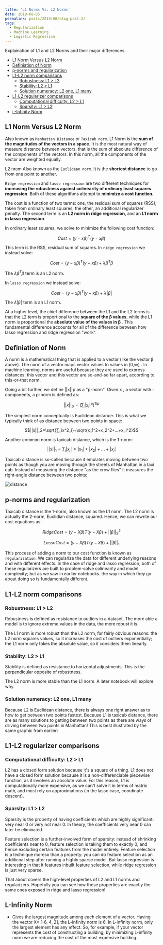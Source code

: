 ```yaml
---
title: 'L1 Norms Vs. L2 Norms'
date: 2019-08-05
permalink: posts/2019/08/blog-post-2/
tags:
  - Regularization
  - Machine Learning
  - Logistic Regression
---
```


Explaination of L1 and L2 Norms and their major differences.

- [L1 Norm Versus L2 Norm](#l1-norm-versus-l2-norm)
- [Definiation of Norm](#definiation-of-norm)
- [p-norms and regularization](#p-norms-and-regularization)
- [L1-L2 norm comparisons](#l1-l2-norm-comparisons)
  - [Robustness: L1 > L2](#robustness-l1--l2)
  - [Stability: L2 > L1](#stability-l2--l1)
  - [Solution numeracy: L2 one, L1 many](#solution-numeracy-l2-one-l1-many)
- [L1-L2 regularizer comparisons](#l1-l2-regularizer-comparisons)
  - [Computational difficulty: L2 > L1](#computational-difficulty-l2--l1)
  - [Sparsity: L1 > L2](#sparsity-l1--l2)
- [L-Infinity Norm](#l-infinity-norm)


## L1 Norm Versus L2 Norm

Also known as `Manhattan Distance` or `Taxicab norm`. L1 Norm is the **sum of the magnitudes of the vectors in a space**. It is the most natural way of measure distance between vectors, that is the sum of absolute difference of the components of the vectors. In this norm, all the components of the vector are weighted equally.

L2 nrom Also known as the `Euclidean norm`. It is the **shortest distance** to go from one point to another.

`Ridge regression` and `lasso regression` are two different techniques for **increasing the robustness against colinearity of ordinary least squares regression**. Both of these algorithms attempt to **minimize a cost function**.

The cost is a function of two terms: one, the residual sum of squares (RSS), taken from ordinary least squares; the other, an additional regularizer penalty. The second term is an **L2 norm in ridge regression**, and an **L1 norm in lasso regression**.

In ordinary least squares, we solve to minimize the following cost function:

$$Cost = (y-x\beta)^T(y-x\beta)$$

This term is the RSS, residual sum of squares. In `ridge regression` we instead solve:

$$Cost = (y-x\beta)^T(y-x\beta)+\lambda\beta^T\beta$$

The $\lambda\beta^T\beta$ term is an L2 norm.

In `lasso regression` we instead solve:

$$Cost = (y-x\beta)^T(y-x\beta)+\lambda |\beta|$$

The $\lambda {|\beta|}$  term is an L1 norm.

At a higher level, the chief difference between the L1 and the L2 terms is that the L2 term is proportional to the **square of the  β values**, while the L1 norm is proportional the **absolute value of the values in  β** . This fundamental difference accounts for all of the difference between how lasso regression and ridge regression "work".

## Definiation of Norm

A norm is a mathematical thing that is applied to a vector (like the vector  β  above). The norm of a vector maps vector values to values in  [0,∞) . In machine learning, norms are useful because they are used to express distances: this vector and this vector are so-and-so far apart, according to this-or-that norm.

Going a bit further, we define  ||x||p  as a "p-norm". Given  x , a vector with  i  components, a p-norm is defined as:

$$||x||_p=(∑_i|x_i|^p)^{1/p} $$

The simplest norm conceptually is Euclidean distance. This is what we typically think of as distance between two points in space:

$$||x||_2=\sqrt{∑_ix^2_i}=\sqrt{x_1^2+x_2^2+...+x_i^2}$$

Another common norm is taxicab distance, which is the 1-norm:

$$||x||_1=∑_i|x_i|=|x_1|+|x_2|+…+|x_i|$$

Taxicab distance is so-called because it emulates moving between two points as though you are moving through the streets of Manhattan in a taxi cab. Instead of measuring the distance "as the crow flies" it measures the right-angle distance between two points:

![distance](https://upload.wikimedia.org/wikipedia/commons/0/08/Manhattan_distance.svg)

## p-norms and regularization

Taxicab distance is the 1-norm, also known as the L1 norm. The L2 norm is actually the 2-norm, Euclidian distance, squared. Hence, we can rewrite our cost equations as:

$$Ridge Cost=(y−Xβ)T(y−Xβ)+||β||_2^2$$

$$Lasso Cost=(y−Xβ)T(y−Xβ)+||β||_1$$

This process of adding a norm to our cost function is known as `regularization`. We can regularize the data for different underlying reasons and with different effects. In the case of ridge and lasso regression, both of these regularizers are built to problem-solve colinearity and model complexity; but as we saw in earlier notebooks. the way in which they go about doing so is fundamentally different.

## L1-L2 norm comparisons

### Robustness: L1 > L2

Robustness is defined as resistance to outliers in a dataset. The more able a model is to ignore extreme values in the data, the more robust it is.

The L1 norm is more robust than the L2 norm, for fairly obvious reasons: the L2 norm squares values, so it increases the cost of outliers exponentially; the L1 norm only takes the absolute value, so it considers them linearly.

### Stability: L2 > L1

Stability is defined as resistance to horizontal adjustments. This is the perpendicular opposite of robustness.

The L2 norm is more stable than the L1 norm. A later notebook will explore why.

### Solution numeracy: L2 one, L1 many

Because L2 is Euclidean distance, there is always one right answer as to how to get between two points fastest. Because L1 is taxicab distance, there are as many solutions to getting between two points as there are ways of driving between two points in Manhattan! This is best illustrated by the same graphic from earlier:

## L1-L2 regularizer comparisons

### Computational difficulty: L2 > L1

L2 has a closed form solution because it's a square of a thing. L1 does not have a closed form solution because it is a non-differenciable piecewise function, as it involves an absolute value. For this reason, L1 is computationally more expensive, as we can't solve it in terms of matrix math, and most rely on approximations (in the lasso case, coordinate descent).

### Sparsity: L1 > L2

Sparsity is the property of having coefficients which are highly significant: very near 0 or very not near 0. In theory, the coefficients very near 0 can later be eliminated.

Feature selection is a further-involved form of sparsity: instead of shrinking coefficients near to 0, feature selection is taking them to exactly 0, and hence excluding certain features from the model entirely. Feature selection is a technique moreso than a property: you can do feature selection as an additional step after running a highly sparse model. But lasso regression is interesting in that it features inbuilt feature selection, while ridge regression is just very sparse.

That about covers the high-level properties of L2 and L1 norms and regularizers. Hopefully you can see how these properties are exactly the same ones exposed in ridge and lasso regression!


## L-Infinity Norm

- Gives the largest magnitude among each element of a vector.
Having the vector X= [-6, 4, 2], the L-infinity norm is 6.
In L-infinity norm, only the largest element has any effect. So, for example, if your vector represents the cost of constructing a building, by minimizing L-infinity norm we are reducing the cost of the most expensive building.
